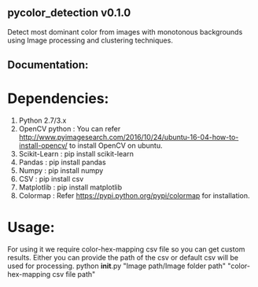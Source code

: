 ## pycolor_detection v0.1.0
Detect most dominant color from images with monotonous backgrounds using Image processing and clustering techniques.

## Documentation:

# Dependencies:
1. Python 2.7/3.x
2. OpenCV python : You can refer http://www.pyimagesearch.com/2016/10/24/ubuntu-16-04-how-to-install-opencv/ to install OpenCV 
                   on ubuntu.
3. Scikit-Learn : pip install scikit-learn
4. Pandas : pip install pandas
5. Numpy : pip install numpy
6. CSV : pip install csv
7. Matplotlib : pip install matplotlib
8. Colormap : Refer https://pypi.python.org/pypi/colormap for installation.

# Usage:

For using it we require color-hex-mapping csv file so you can get custom results. Either you can provide the path of the csv or default csv will be used for processing.
                python __init__.py "Image path/Image folder path" "color-hex-mapping csv file path"





